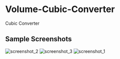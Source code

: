 # Volume-Cubic-Converter
Cubic Converter

## Sample Screenshots

![screenshot_2](https://user-images.githubusercontent.com/32318363/33862783-7966a87a-deb2-11e7-9ac9-99f7d0a95eed.png)
![screenshot_3](https://user-images.githubusercontent.com/32318363/33862784-7974af9c-deb2-11e7-9fa1-b0abd197c8c8.png)
![screenshot_1](https://user-images.githubusercontent.com/32318363/33862785-798332b0-deb2-11e7-92ad-2f8d7c0e6091.png)
